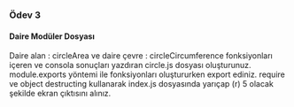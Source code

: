 ### Ödev 3
#### Daire Modüler Dosyası
Daire alan : circleArea ve daire çevre : circleCircumference fonksiyonları içeren ve consola sonuçları yazdıran circle.js dosyası oluşturunuz.
module.exports yöntemi ile fonksiyonları oluştururken export ediniz.
require ve object destructing kullanarak index.js dosyasında yarıçap (r) 5 olacak şekilde ekran çıktısını alınız.
